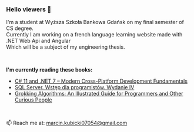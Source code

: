 
### Hello viewers 👋


I'm a student at Wyższa Szkoła Bankowa Gdańsk on my final semester of CS degree.   
Currently I am working on a french language learning website made with .NET Web Api and Angular   
Which will be a subject of my engineering thesis.


<p>&nbsp;</p>


<b>I'm currently reading these books:</b>
+ [C# 11 and .NET 7 – Modern Cross-Platform Development Fundamentals](https://www.amazon.com/11-NET-Cross-Platform-Development-Fundamentals/dp/1803237805)
+ [SQL Server. Wstęp dla programistów. Wydanie IV](https://lubimyczytac.pl/ksiazka/275526/sql-server-wstep-dla-programistow-wydanie-iv)
+ [Grokking Algorithms: An Illustrated Guide for Programmers and Other Curious People](https://www.amazon.pl/Grokking-Algorithms-Illustrated-Programmers-Curious/dp/1617292230/ref=sr_1_1?adgrpid=114961418102&gclid=Cj0KCQiAsoycBhC6ARIsAPPbeLv9S8ApcOlBV_qG0T5du7kD0rJyO2yLoQAQYjxmH2swjj5aDLGmin0aAoEDEALw_wcB&hvadid=602599118296&hvdev=c&hvlocphy=1011475&hvnetw=g&hvqmt=e&hvrand=15375595998721783327&hvtargid=kwd-297239954614&hydadcr=24416_2293626&keywords=grokking+algorithms&qid=1669572806&qu=eyJxc2MiOiIwLjQyIiwicXNhIjoiMC4xOSIsInFzcCI6IjAuNDcifQ%3D%3D&sr=8-1)

<p>&nbsp;</p>

📫 Reach me at: marcin.kubicki07054@gmail.com

<p>&nbsp;</p>

<!--
**Cineon/Cineon** is a ✨ _special_ ✨ repository because its `README.md` (this file) appears on your GitHub profile.

Here are some ideas to get you started:

- 🔭 I’m currently working on ...
- 🌱 I’m currently learning ...
- 👯 I’m looking to collaborate on ...
- 🤔 I’m looking for help with ...
- 💬 Ask me about ...
- 📫 How to reach me: ...
- 😄 Pronouns: ...
- ⚡ Fun fact: ...
-->
